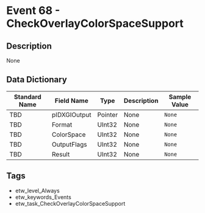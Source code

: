 # Event 68 - CheckOverlayColorSpaceSupport

## Description
None

## Data Dictionary
|Standard Name|Field Name|Type|Description|Sample Value|
|---|---|---|---|---|
|TBD|pIDXGIOutput|Pointer|None|`None`|
|TBD|Format|UInt32|None|`None`|
|TBD|ColorSpace|UInt32|None|`None`|
|TBD|OutputFlags|UInt32|None|`None`|
|TBD|Result|UInt32|None|`None`|

## Tags
* etw_level_Always
* etw_keywords_Events
* etw_task_CheckOverlayColorSpaceSupport
